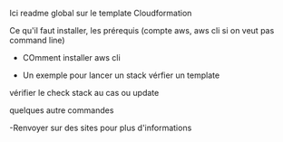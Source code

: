 Ici readme global sur le template Cloudformation

Ce qu'il faut installer, les prérequis (compte aws, aws cli si on veut pas command line)

- COmment installer aws cli

- Un exemple pour lancer un stack
vérfier un template

vérifier le check stack au cas ou update

quelques autre commandes


-Renvoyer sur des sites pour plus d'informations
